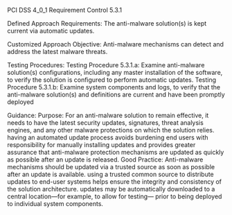 PCI DSS 4_0_1 Requirement Control 5.3.1

Defined Approach Requirements:
The anti-malware solution(s) is kept current via automatic updates.

Customized Approach Objective:
Anti-malware mechanisms can detect and address the latest malware threats.

Testing Procedures:
Testing Procedure 5.3.1.a: Examine anti-malware solution(s) configurations, including any master installation of the software, to verify the solution is configured to perform automatic updates.
Testing Procedure 5.3.1.b: Examine system components and logs, to verify that the anti-malware solution(s) and definitions are current and have been promptly deployed

Guidance:
Purpose: For an anti-malware solution to remain effective, it needs to have the latest security updates, signatures, threat analysis engines, and any other malware protections on which the solution relies. having an automated update process avoids burdening end users with responsibility for manually installing updates and provides greater assurance that anti-malware protection mechanisms are updated as quickly as possible after an update is released. Good Practice: Anti-malware mechanisms should be updated via a trusted source as soon as possible after an update is available. using a trusted common source to distribute updates to end-user systems helps ensure the integrity and consistency of the solution architecture. updates may be automatically downloaded to a central location—for example, to allow for testing— prior to being deployed to individual system components.